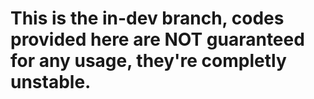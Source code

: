# This is the in-dev branch, codes provided here are NOT guaranteed for any usage, they're completly unstable.
